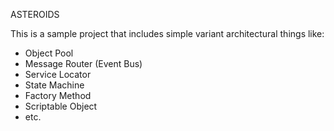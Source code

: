 ASTEROIDS

This is a sample project that includes simple variant architectural things like:
- Object Pool
- Message Router (Event Bus)
- Service Locator
- State Machine
- Factory Method
- Scriptable Object
- etc.
